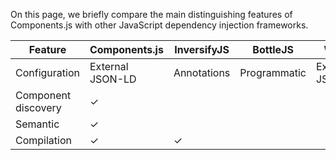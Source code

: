 On this page, we briefly compare the main distinguishing features of Components.js with other JavaScript dependency injection frameworks.

| Feature             | Components.js    | InversifyJS | BottleJS     | Wire          | Electrolyte  |
|---------------------|------------------|-------------|--------------|---------------|--------------|
| Configuration       | External JSON-LD | Annotations | Programmatic | External JSON | Programmatic | 
| Component discovery | ✓                |             |              |               |              |
| Semantic            | ✓                |             |              |               |              |
| Compilation         | ✓                | ✓           |              |               |              |
